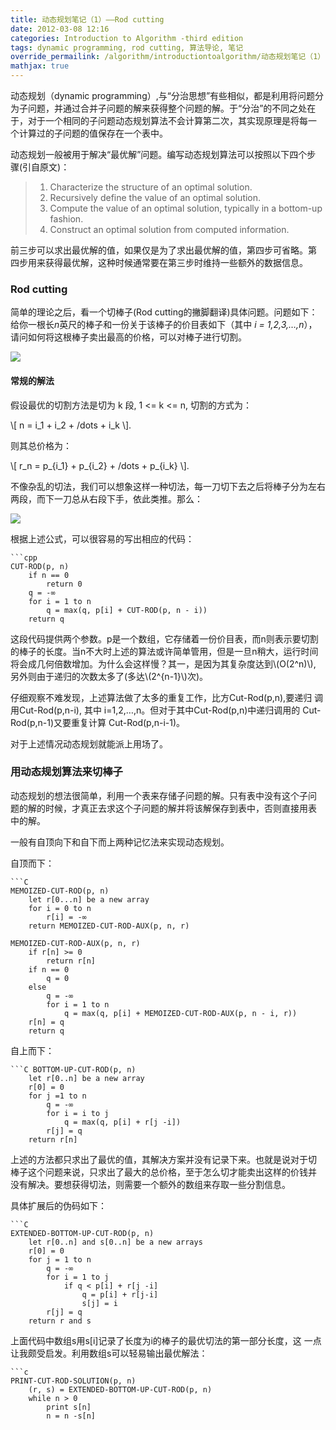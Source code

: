 ```yaml
---
title: 动态规划笔记（1）——Rod cutting
date: 2012-03-08 12:16
categories: Introduction to Algorithm -third edition
tags: dynamic programming, rod cutting, 算法导论, 笔记
override_permailink: /algorithm/introductiontoalgorithm/动态规划笔记（1）rod-cutting
mathjax: true
---
```

动态规划（dynamic programming）,与“分治思想”有些相似，都是利用将问题分
为子问题，并通过合并子问题的解来获得整个问题的解。于“分治”的不同之处在
于，对于一个相同的子问题动态规划算法不会计算第二次，其实现原理是将每一
个计算过的子问题的值保存在一个表中。

动态规划一般被用于解决“最优解”问题。编写动态规划算法可以按照以下四个步
骤(引自原文)：

> 1. Characterize the structure of an optimal solution.   
> 2. Recursively define the value of an optimal solution.   
> 3. Compute the value of an optimal solution, typically in a bottom-up
>    fashion.   
> 4. Construct an optimal solution from computed information.

前三步可以求出最优解的值，如果仅是为了求出最优解的值，第四步可省略。第
四步用来获得最优解，这种时候通常要在第三步时维持一些额外的数据信息。

### Rod cutting

简单的理论之后，看一个切棒子(Rod cutting的撇脚翻译)具体问题。问题如下：
给你一根长*n*英尺的棒子和一份关于该棒子的价目表如下（其中 *i = 1,2,3,…,n*），请问如何将这根棒子卖出最高的价格，可以对棒子进行切割。

![][table]

#### 常规的解法

假设最优的切割方法是切为 k 段, 1 <= k <= n, 切割的方式为：

\\[ n = i_1 + i_2 + /dots + i_k \\].

则其总价格为：

\\[ r_n = p_{i_1} + p_{i_2} + /dots + p_{i_k} \\].

不像杂乱的切法，我们可以想象这样一种切法，每一刀切下去之后将棒子分为左右
两段，而下一刀总从右段下手，依此类推。那么：

![][1]

根据上述公式，可以很容易的写出相应的代码：

    ```cpp
    CUT-ROD(p, n)
        if n == 0
            return 0
        q = -∞
        for i = 1 to n
            q = max(q, p[i] + CUT-ROD(p, n - i))
        return q

这段代码提供两个参数。p是一个数组，它存储着一份价目表，而n则表示要切割
的棒子的长度。当n不大时上述的算法或许简单管用，但是一旦n稍大，运行时间
将会成几何倍数增加。为什么会这样慢？其一，是因为其复杂度达到\\(O(2^n)\\),
另外则由于递归的次数太多了(多达\\(2^{n-1}\\)次)。

仔细观察不难发现，上述算法做了太多的重复工作，比方Cut-Rod(p,n),要递归
调用Cut-Rod(p,n-i), 其中 i=1,2,…,n。但对于其中Cut-Rod(p,n)中递归调用的
 Cut-Rod(p,n-1)又要重复计算 Cut-Rod(p,n-i-1)。

对于上述情况动态规划就能派上用场了。

### 用动态规划算法来切棒子

动态规划的想法很简单，利用一个表来存储子问题的解。只有表中没有这个子问
题的解的时候，才真正去求这个子问题的解并将该解保存到表中，否则直接用表
中的解。

一般有自顶向下和自下而上两种记忆法来实现动态规划。

自顶而下：

    ```C
    MEMOIZED-CUT-ROD(p, n)
        let r[0...n] be a new array
        for i = 0 to n 
            r[i] = -∞
        return MEMOIZED-CUT-ROD-AUX(p, n, r)

    MEMOIZED-CUT-ROD-AUX(p, n, r)
        if r[n] >= 0
            return r[n]
        if n == 0
            q = 0
        else 
            q = -∞
            for i = 1 to n 
                q = max(q, p[i] + MEMOIZED-CUT-ROD-AUX(p, n - i, r))
        r[n] = q
        return q

自上而下：
    
    ```C BOTTOM-UP-CUT-ROD(p, n)
        let r[0..n] be a new array
        r[0] = 0
        for j =1 to n
            q = -∞
            for i = i to j
                q = max(q, p[i] + r[j -i])
            r[j] = q
        return r[n]

上述的方法都只求出了最优的值，其解决方案并没有记录下来。也就是说对于切
棒子这个问题来说，只求出了最大的总价格，至于怎么切才能卖出这样的价钱并
没有解决。要想获得切法，则需要一个额外的数组来存取一些分割信息。

具体扩展后的伪码如下：

    ```C
    EXTENDED-BOTTOM-UP-CUT-ROD(p, n)
        let r[0..n] and s[0..n] be a new arrays
        r[0] = 0
        for j = 1 to n 
            q = -∞
            for i = 1 to j 
                if q < p[i] + r[j -i]
                    q = p[i] + r[j-i]
                    s[j] = i
            r[j] = q
        return r and s

上面代码中数组s用s[i]记录了长度为i的棒子的最优切法的第一部分长度，这
一点让我颇受启发。利用数组s可以轻易输出最优解法：

    ```c
    PRINT-CUT-ROD-SOLUTION(p, n)
        (r, s) = EXTENDED-BOTTOM-UP-CUT-ROD(p, n)
        while n > 0
            print s[n]
            n = n -s[n]

[table]: http://www.roading.org/images/2012-03/image_thumb.png
[1]: http://www.roading.org/images/2012-03/image_thumb3.png
